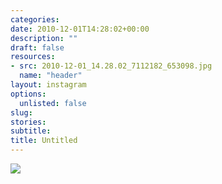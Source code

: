 ```yaml
---
categories: 
date: 2010-12-01T14:28:02+00:00
description: ""
draft: false
resources: 
- src: 2010-12-01_14.28.02_7112182_653098.jpg
  name: "header"
layout: instagram
options:
  unlisted: false
slug:
stories:
subtitle:
title: Untitled
---
```


<img src="2010-12-01_14.28.02_7112182_653098.jpg" />
